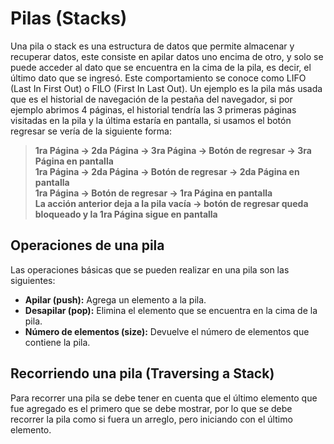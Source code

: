 # Pilas (Stacks)

Una pila o stack es una estructura de datos que permite almacenar y recuperar datos, este consiste en apilar datos uno encima de otro, y solo se puede acceder al dato que se encuentra en la cima de la pila, es decir, el último dato que se ingresó. Este comportamiento se conoce como LIFO (Last In First Out) o FILO (First In Last Out). Un ejemplo es la pila más usada que es el historial de navegación de la pestaña del navegador, si por ejemplo abrimos 4 páginas, el historial tendría las 3 primeras páginas visitadas en la pila y la última estaría en pantalla, si usamos el botón regresar se vería de la siguiente forma:

> **1ra Página -> 2da Página -> 3ra Página -> Botón de regresar -> 3ra Página en pantalla**  
> **1ra Página -> 2da Página -> Botón de regresar -> 2da Página en pantalla**  
> **1ra Página -> Botón de regresar -> 1ra Página en pantalla**  
> **La acción anterior deja a la pila vacía -> botón de regresar queda bloqueado y la 1ra Página sigue en pantalla** 

## Operaciones de una pila
Las operaciones básicas que se pueden realizar en una pila son las siguientes:

- **Apilar (push):** Agrega un elemento a la pila.
- **Desapilar (pop):** Elimina el elemento que se encuentra en la cima de la pila.
- **Número de elementos (size):** Devuelve el número de elementos que contiene la pila.

## Recorriendo una pila (Traversing a Stack)
Para recorrer una pila se debe tener en cuenta que el último elemento que fue agregado es el primero que se debe mostrar, por lo que se debe recorrer la pila como si fuera un arreglo, pero iniciando con el último elemento.